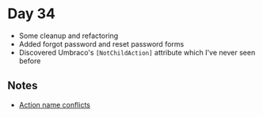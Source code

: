 # Day 34

- Some cleanup and refactoring
- Added forgot password and reset password forms
- Discovered Umbraco's `[NotChildAction]` attribute which I've never seen before

## Notes

- [Action name conflicts](https://our.umbraco.com/documentation/reference/templating/mvc/child-actions#action-name-conflicts)
